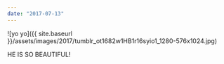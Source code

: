 ```yaml
---
date: "2017-07-13"
---
```


![yo yo]({{ site.baseurl }}/assets/images/2017/tumblr_ot1682w1HB1r16syio1_1280-576x1024.jpg)

HE IS SO BEAUTIFUL!
